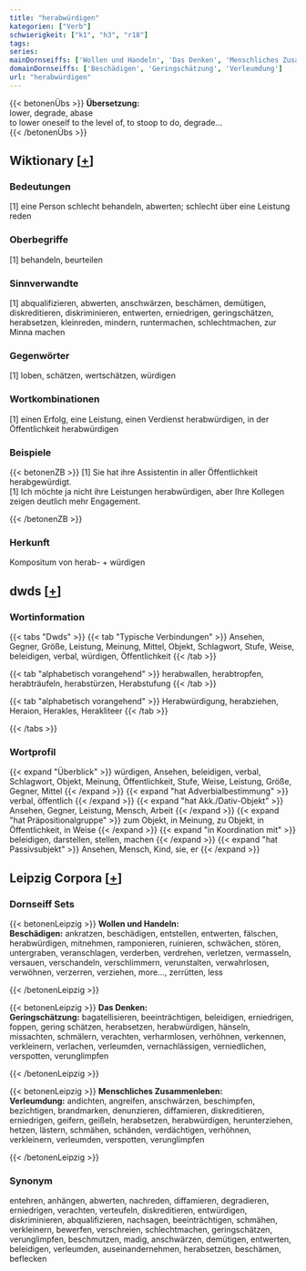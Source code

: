```yaml
---
title: "herabwürdigen"
kategorien: ["Verb"]
schwierigkeit: ["k1", "h3", "r18"]
tags:
series:
mainDornseiffs: ['Wollen und Handeln', 'Das Denken', 'Menschliches Zusammenleben']
domainDornseiffs: ['Beschädigen', 'Geringschätzung', 'Verleumdung']
url: "herabwürdigen"
---
```


{{< betonenÜbs >}}
**Übersetzung:**  
lower, degrade, abase  
to lower oneself to the level of, to stoop to do, degrade...  
{{< /betonenÜbs >}}

## Wiktionary [[+](https://de.wiktionary.org/wiki/herabwürdigen)]

### Bedeutungen
[1] eine Person schlecht behandeln, abwerten; schlecht über eine Leistung reden  

### Oberbegriffe
[1] behandeln, beurteilen  

### Sinnverwandte
[1] abqualifizieren, abwerten, anschwärzen, beschämen, demütigen, diskreditieren, diskriminieren, entwerten, erniedrigen, geringschätzen, herabsetzen, kleinreden, mindern, runtermachen, schlechtmachen, zur Minna machen  

### Gegenwörter
[1] loben, schätzen, wertschätzen, würdigen  

### Wortkombinationen
[1] einen Erfolg, eine Leistung, einen Verdienst herabwürdigen, in der Öffentlichkeit herabwürdigen  

### Beispiele
{{< betonenZB >}}
[1] Sie hat ihre Assistentin in aller Öffentlichkeit herabgewürdigt.  
[1] Ich möchte ja nicht ihre Leistungen herabwürdigen, aber Ihre Kollegen zeigen deutlich mehr Engagement.  

{{< /betonenZB >}}
### Herkunft
Kompositum von herab- + würdigen  



## dwds [[+](https://www.dwds.de/wb/herabwürdigen)]

### Wortinformation
{{< tabs "Dwds" >}}
{{< tab "Typische Verbindungen" >}}
Ansehen, Gegner, Größe, Leistung, Meinung, Mittel, Objekt, Schlagwort, Stufe, Weise, beleidigen, verbal, würdigen, Öffentlichkeit
{{< /tab >}}

{{< tab "alphabetisch vorangehend" >}}
herabwallen, herabtropfen, herabträufeln, herabstürzen, Herabstufung
{{< /tab >}}

{{< tab "alphabetisch vorangehend" >}}
Herabwürdigung, herabziehen, Heraion, Herakles, Herakliteer
{{< /tab >}}

{{< /tabs >}}

### Wortprofil
{{< expand "Überblick" >}} würdigen, Ansehen, beleidigen, verbal, Schlagwort, Objekt, Meinung, Öffentlichkeit, Stufe, Weise, Leistung, Größe, Gegner, Mittel {{< /expand >}}
{{< expand "hat Adverbialbestimmung" >}} verbal, öffentlich {{< /expand >}}
{{< expand "hat Akk./Dativ-Objekt" >}} Ansehen, Gegner, Leistung, Mensch, Arbeit {{< /expand >}}
{{< expand "hat Präpositionalgruppe" >}} zum Objekt, in Meinung, zu Objekt, in Öffentlichkeit, in Weise {{< /expand >}}
{{< expand "in Koordination mit" >}} beleidigen, darstellen, stellen, machen {{< /expand >}}
{{< expand "hat Passivsubjekt" >}} Ansehen, Mensch, Kind, sie, er {{< /expand >}}

## Leipzig Corpora [[+](https://corpora.uni-leipzig.de/en/res?word=herabwürdigen&corpusId=deu_newscrawl-public_2018)]

### Dornseiff Sets
{{< betonenLeipzig >}}
**Wollen und Handeln:**  
**Beschädigen:** ankratzen, beschädigen, entstellen, entwerten, fälschen, herabwürdigen, mitnehmen, ramponieren, ruinieren, schwächen, stören, untergraben, veranschlagen, verderben, verdrehen, verletzen, vermasseln, versauen, verschandeln, verschlimmern, verunstalten, verwahrlosen, verwöhnen, verzerren, verziehen, more..., zerrütten, less  

{{< /betonenLeipzig >}}


{{< betonenLeipzig >}}
**Das Denken:**  
**Geringschätzung:** bagatellisieren, beeinträchtigen, beleidigen, erniedrigen, foppen, gering schätzen, herabsetzen, herabwürdigen, hänseln, missachten, schmälern, verachten, verharmlosen, verhöhnen, verkennen, verkleinern, verlachen, verleumden, vernachlässigen, verniedlichen, verspotten, verunglimpfen  

{{< /betonenLeipzig >}}


{{< betonenLeipzig >}}
**Menschliches Zusammenleben:**  
**Verleumdung:** andichten, angreifen, anschwärzen, beschimpfen, bezichtigen, brandmarken, denunzieren, diffamieren, diskreditieren, erniedrigen, geifern, geißeln, herabsetzen, herabwürdigen, herunterziehen, hetzen, lästern, schmähen, schänden, verdächtigen, verhöhnen, verkleinern, verleumden, verspotten, verunglimpfen  

{{< /betonenLeipzig >}}

### Synonym
entehren, anhängen, abwerten, nachreden, diffamieren, degradieren, erniedrigen, verachten, verteufeln, diskreditieren, entwürdigen, diskriminieren, abqualifizieren, nachsagen, beeinträchtigen, schmähen, verkleinern, bewerfen, verschreien, schlechtmachen, geringschätzen, verunglimpfen, beschmutzen, madig, anschwärzen, demütigen, entwerten, beleidigen, verleumden, auseinandernehmen, herabsetzen, beschämen, beflecken

